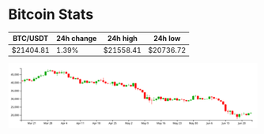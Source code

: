 # Bitcoin Stats

BTC/USDT|24h change|24h high|24h low|
|---|---|---|---|
|$21404.81|1.39%|$21558.41|$20736.72|

<img src="./chart.svg">
